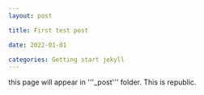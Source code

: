 ```yaml
---
layout: post

title: First test post

date: 2022-01-01

categories: Getting start jekyll
---
```


this page will appear in '''_post''' folder. This is republic.
